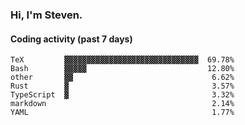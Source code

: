 ### Hi, I'm Steven.

#### Coding activity (past 7 days)
```
TeX         ▓▓▓▓▓▓▓▓▓▓▓▓▓▓▓▓▓▓▓▓▓▓▓▓▓▓▓▓▓▓  69.78%
Bash        ▓▓▓▓▓                           12.80%
other       ▓▓                               6.62%
Rust        ▓                                3.57%
TypeScript  ▓                                3.32%
markdown                                     2.14%
YAML                                         1.77%
```
